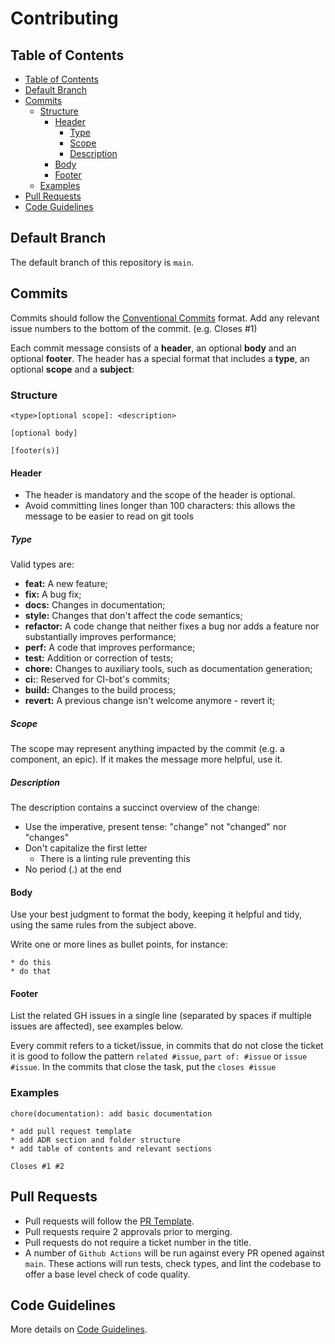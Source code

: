 # Contributing

## Table of Contents

- [Table of Contents](#table-of-contents)
- [Default Branch](#default-branch)
- [Commits](#commits)
  - [Structure](#structure)
    - [Header](#header)
      - [Type](#type)
      - [Scope](#scope)
      - [Description](#description)
    - [Body](#body)
    - [Footer](#footer)
  - [Examples](#examples)
- [Pull Requests](#pull-requests)
- [Code Guidelines](#code-guidelines)

## Default Branch

The default branch of this repository is `main`.

## Commits

Commits should follow the [Conventional Commits](https://www.conventionalcommits.org/en/v1.0.0/) format. Add any relevant issue numbers to the bottom of the commit. (e.g. Closes #1)

Each commit message consists of a **header**, an optional **body** and an optional **footer**. The header has a special format that includes a **type**, an optional **scope** and a **subject**:

### Structure

```
<type>[optional scope]: <description>

[optional body]

[footer(s)]
```

#### Header

- The header is mandatory and the scope of the header is optional.
- Avoid committing lines longer than 100 characters: this allows the message to be easier to read on git tools

##### Type

Valid types are:

- **feat:** A new feature;
- **fix:** A bug fix;
- **docs:** Changes in documentation;
- **style:** Changes that don't affect the code semantics;
- **refactor:** A code change that neither fixes a bug nor adds a feature nor substantially improves performance;
- **perf:** A code that improves performance;
- **test:** Addition or correction of tests;
- **chore:** Changes to auxiliary tools, such as documentation generation;
- **ci:**: Reserved for CI-bot's commits;
- **build:** Changes to the build process;
- **revert:** A previous change isn't welcome anymore - revert it;

##### Scope

The scope may represent anything impacted by the commit (e.g. a component, an epic). If it makes the message more helpful, use it.

##### Description

The description contains a succinct overview of the change:

- Use the imperative, present tense: "change" not "changed" nor "changes"
- Don't capitalize the first letter
  - There is a linting rule preventing this
- No period (.) at the end

#### Body

Use your best judgment to format the body, keeping it helpful and tidy, using the same rules from the subject above.

Write one or more lines as bullet points, for instance:

```
* do this
* do that
```

#### Footer

List the related GH issues in a single line (separated by spaces if multiple issues are affected), see examples below.

Every commit refers to a ticket/issue, in commits that do not close the ticket it is good to follow the pattern `related #issue`, `part of: #issue` or `issue #issue`. In the commits that close the task, put the `closes #issue`

### Examples

```
chore(documentation): add basic documentation

* add pull request template
* add ADR section and folder structure
* add table of contents and relevant sections

Closes #1 #2
```

## Pull Requests

- Pull requests will follow the [PR Template](./pull_request_template.md).
- Pull requests require 2 approvals prior to merging.
- Pull requests do not require a ticket number in the title.
- A number of `Github Actions` will be run against every PR opened against `main`. These actions will run tests, check types, and lint the codebase to offer a base level check of code quality.

## Code Guidelines

More details on [Code Guidelines](./CODE_GUIDELINES.md).
